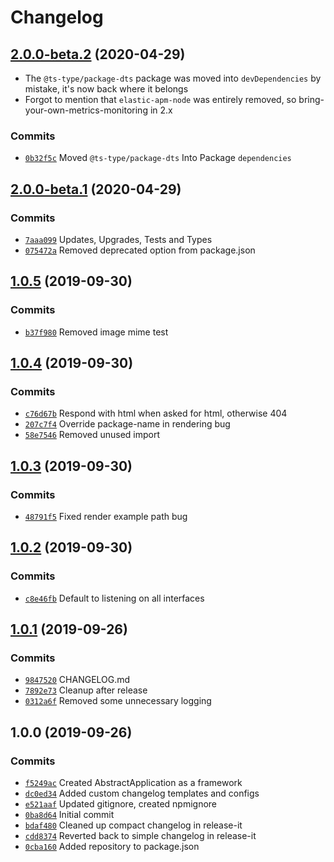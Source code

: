 # Changelog

## [2.0.0-beta.2](https://github.com/atsjj/lambda/compare/2.0.0-beta.1...2.0.0-beta.2) (2020-04-29)

* The `@ts-type/package-dts` package was moved into `devDependencies` by
mistake, it's now back where it belongs
* Forgot to mention that `elastic-apm-node` was entirely removed, so
bring-your-own-metrics-monitoring in 2.x

### Commits

* [`0b32f5c`](https://github.com/atsjj/lambda/commit/0b32f5c7ddb87556b9da108a8434a3ab25da9f7c) Moved `@ts-type/package-dts` Into Package `dependencies`
## [2.0.0-beta.1](https://github.com/atsjj/lambda/compare/1.0.5...2.0.0-beta.1) (2020-04-29)

### Commits

* [`7aaa099`](https://github.com/atsjj/lambda/commit/7aaa099a7b17bf95467cb698009aa7d7770ec038) Updates, Upgrades, Tests and Types
* [`075472a`](https://github.com/atsjj/lambda/commit/075472ac51e9c60001d5a03e465f2e55af055e2c) Removed deprecated option from package.json
## [1.0.5](https://github.com/atsjj/lambda/compare/1.0.4...1.0.5) (2019-09-30)

### Commits

* [`b37f980`](https://github.com/atsjj/lambda/commit/b37f980be0794bb9bd4c3c57ffdc83294f3e5566) Removed image mime test
## [1.0.4](https://github.com/atsjj/lambda/compare/1.0.3...1.0.4) (2019-09-30)

### Commits

* [`c76d67b`](https://github.com/atsjj/lambda/commit/c76d67bb38b21cf76c1beffe1998413f2827d7c4) Respond with html when asked for html, otherwise 404
* [`207c7f4`](https://github.com/atsjj/lambda/commit/207c7f4527debf9a4c20eb1beedafc46128e2e73) Override package-name in rendering bug
* [`58e7546`](https://github.com/atsjj/lambda/commit/58e75464e3533f0ed09ae5b98f1bbf5d2fce05a5) Removed unused import
## [1.0.3](https://github.com/atsjj/lambda/compare/1.0.2...1.0.3) (2019-09-30)

### Commits

* [`48791f5`](https://github.com/atsjj/lambda/commit/48791f5eaaba0aede967a1545957e9ca8d4aaf09) Fixed render example path bug
## [1.0.2](https://github.com/atsjj/lambda/compare/1.0.1...1.0.2) (2019-09-30)

### Commits

* [`c8e46fb`](https://github.com/atsjj/lambda/commit/c8e46fb4a148cfc35f36e8b6dc75c3b087077fd6) Default to listening on all interfaces
## [1.0.1](https://github.com/atsjj/lambda/compare/1.0.0...1.0.1) (2019-09-26)

### Commits

* [`9847520`](https://github.com/atsjj/lambda/commit/9847520b97e344acdef34cb3097d876a3ce8edf6) CHANGELOG.md
* [`7892e73`](https://github.com/atsjj/lambda/commit/7892e733b246bf539ebbb49f2a1dca1dc70e8396) Cleanup after release
* [`0312a6f`](https://github.com/atsjj/lambda/commit/0312a6f094657c6a0fc944c9b4767d280f76381b) Removed some unnecessary logging
## 1.0.0 (2019-09-26)

### Commits

* [`f5249ac`](https://github.com/atsjj/lambda/commit/f5249ac1e76246d6731a21724e6ac19f067553f4) Created AbstractApplication as a framework
* [`dc0ed34`](https://github.com/atsjj/lambda/commit/dc0ed343e0de496cab901c6f0111b40c98b1e545) Added custom changelog templates and configs
* [`e521aaf`](https://github.com/atsjj/lambda/commit/e521aaf750c9ff937476c4d4e984eaac390a71e1) Updated gitignore, created npmignore
* [`0ba8d64`](https://github.com/atsjj/lambda/commit/0ba8d646424db147c922ca1ed53a9bc0c7d611aa) Initial commit
* [`bdaf480`](https://github.com/atsjj/lambda/commit/bdaf4800e8cb95391227414127f26ffb4906ce01) Cleaned up compact changelog in release-it
* [`cdd8374`](https://github.com/atsjj/lambda/commit/cdd8374b7be91326174d816015090d7d9d7d3380) Reverted back to simple changelog in release-it
* [`0cba160`](https://github.com/atsjj/lambda/commit/0cba160d07ff93066da5507fc69ec65dd6bcfc57) Added repository to package.json
